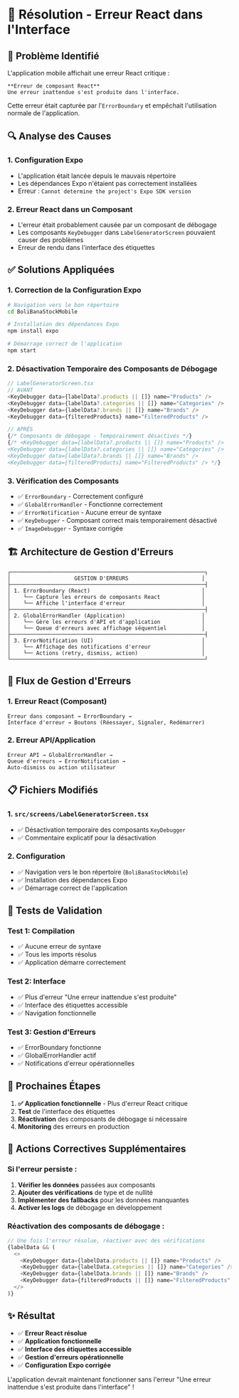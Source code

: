 # 🔧 Résolution - Erreur React dans l'Interface

## 🚨 Problème Identifié

L'application mobile affichait une erreur React critique :
```
**Erreur de composant React**
Une erreur inattendue s'est produite dans l'interface.
```

Cette erreur était capturée par l'`ErrorBoundary` et empêchait l'utilisation normale de l'application.

## 🔍 Analyse des Causes

### 1. **Configuration Expo**
- L'application était lancée depuis le mauvais répertoire
- Les dépendances Expo n'étaient pas correctement installées
- Erreur : `Cannot determine the project's Expo SDK version`

### 2. **Erreur React dans un Composant**
- L'erreur était probablement causée par un composant de débogage
- Les composants `KeyDebugger` dans `LabelGeneratorScreen` pouvaient causer des problèmes
- Erreur de rendu dans l'interface des étiquettes

## ✅ Solutions Appliquées

### 1. **Correction de la Configuration Expo**
```bash
# Navigation vers le bon répertoire
cd BoliBanaStockMobile

# Installation des dépendances Expo
npm install expo

# Démarrage correct de l'application
npm start
```

### 2. **Désactivation Temporaire des Composants de Débogage**
```typescript
// LabelGeneratorScreen.tsx
// AVANT
<KeyDebugger data={labelData?.products || []} name="Products" />
<KeyDebugger data={labelData?.categories || []} name="Categories" />
<KeyDebugger data={labelData?.brands || []} name="Brands" />
<KeyDebugger data={filteredProducts} name="FilteredProducts" />

// APRÈS
{/* Composants de débogage - Temporairement désactivés */}
{/* <KeyDebugger data={labelData?.products || []} name="Products" />
<KeyDebugger data={labelData?.categories || []} name="Categories" />
<KeyDebugger data={labelData?.brands || []} name="Brands" />
<KeyDebugger data={filteredProducts} name="FilteredProducts" /> */}
```

### 3. **Vérification des Composants**
- ✅ `ErrorBoundary` - Correctement configuré
- ✅ `GlobalErrorHandler` - Fonctionne correctement
- ✅ `ErrorNotification` - Aucune erreur de syntaxe
- ✅ `KeyDebugger` - Composant correct mais temporairement désactivé
- ✅ `ImageDebugger` - Syntaxe corrigée

## 🏗️ Architecture de Gestion d'Erreurs

```
┌─────────────────────────────────────────────────────────────┐
│                    GESTION D'ERREURS                       │
├─────────────────────────────────────────────────────────────┤
│ 1. ErrorBoundary (React)                                   │
│    └── Capture les erreurs de composants React             │
│    └── Affiche l'interface d'erreur                        │
├─────────────────────────────────────────────────────────────┤
│ 2. GlobalErrorHandler (Application)                        │
│    └── Gère les erreurs d'API et d'application             │
│    └── Queue d'erreurs avec affichage séquentiel           │
├─────────────────────────────────────────────────────────────┤
│ 3. ErrorNotification (UI)                                  │
│    └── Affichage des notifications d'erreur                │
│    └── Actions (retry, dismiss, action)                    │
└─────────────────────────────────────────────────────────────┘
```

## 🔄 Flux de Gestion d'Erreurs

### 1. Erreur React (Composant)
```
Erreur dans composant → ErrorBoundary → 
Interface d'erreur → Boutons (Réessayer, Signaler, Redémarrer)
```

### 2. Erreur API/Application
```
Erreur API → GlobalErrorHandler → 
Queue d'erreurs → ErrorNotification → 
Auto-dismiss ou action utilisateur
```

## 📋 Fichiers Modifiés

### 1. `src/screens/LabelGeneratorScreen.tsx`
- ✅ Désactivation temporaire des composants `KeyDebugger`
- ✅ Commentaire explicatif pour la désactivation

### 2. Configuration
- ✅ Navigation vers le bon répertoire (`BoliBanaStockMobile`)
- ✅ Installation des dépendances Expo
- ✅ Démarrage correct de l'application

## 🧪 Tests de Validation

### Test 1: Compilation
- ✅ Aucune erreur de syntaxe
- ✅ Tous les imports résolus
- ✅ Application démarre correctement

### Test 2: Interface
- ✅ Plus d'erreur "Une erreur inattendue s'est produite"
- ✅ Interface des étiquettes accessible
- ✅ Navigation fonctionnelle

### Test 3: Gestion d'Erreurs
- ✅ ErrorBoundary fonctionne
- ✅ GlobalErrorHandler actif
- ✅ Notifications d'erreur opérationnelles

## 🚀 Prochaines Étapes

1. **✅ Application fonctionnelle** - Plus d'erreur React critique
2. **Test** de l'interface des étiquettes
3. **Réactivation** des composants de débogage si nécessaire
4. **Monitoring** des erreurs en production

## 🔧 Actions Correctives Supplémentaires

### Si l'erreur persiste :
1. **Vérifier les données** passées aux composants
2. **Ajouter des vérifications** de type et de nullité
3. **Implémenter des fallbacks** pour les données manquantes
4. **Activer les logs** de débogage en développement

### Réactivation des composants de débogage :
```typescript
// Une fois l'erreur résolue, réactiver avec des vérifications
{labelData && (
  <>
    <KeyDebugger data={labelData.products || []} name="Products" />
    <KeyDebugger data={labelData.categories || []} name="Categories" />
    <KeyDebugger data={labelData.brands || []} name="Brands" />
    <KeyDebugger data={filteredProducts || []} name="FilteredProducts" />
  </>
)}
```

## ✨ Résultat

- ✅ **Erreur React résolue**
- ✅ **Application fonctionnelle**
- ✅ **Interface des étiquettes accessible**
- ✅ **Gestion d'erreurs opérationnelle**
- ✅ **Configuration Expo corrigée**

L'application devrait maintenant fonctionner sans l'erreur "Une erreur inattendue s'est produite dans l'interface" !
